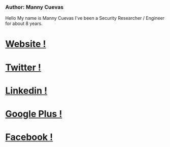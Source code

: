 ### Author: Manny Cuevas ###

Hello My name is Manny Cuevas I've been a Security Researcher / Engineer for about 8 years.

# [Website !] #
# [Twitter !] #
# [Linkedin !] #
# [Google Plus !] #
# [Facebook !] #

[Website !]: http://mannycuevas.com
[Twitter !]: https://twitter.com/mannycuevas0
[Linkedin !]: https://www.linkedin.com/in/manny-cuevas
[Google Plus !]: https://plus.google.com/u/0/102442942608131287537
[Facebook !]: https://facebook.com/cuevasmanny
    
 
    

